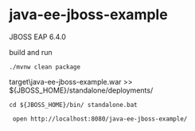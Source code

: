 # java-ee-jboss-example

JBOSS EAP 6.4.0

build and run 
~~~~
./mvnw clean package 
~~~~

target\java-ee-jboss-example.war >> ${JBOSS_HOME}/standalone/deployments/
~~~~
cd ${JBOSS_HOME}/bin/ standalone.bat
~~~~
~~~~
 open http://localhost:8080/java-ee-jboss-example/
 ~~~~
